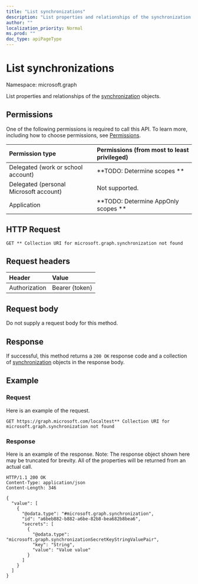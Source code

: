 ```yaml
---
title: "List synchronizations"
description: "List properties and relationships of the synchronization objects."
author: ""
localization_priority: Normal
ms.prod: ""
doc_type: apiPageType
---
```


# List synchronizations

Namespace: microsoft.graph

List properties and relationships of the [synchronization](../resources/synchronization.md) objects.

## Permissions
One of the following permissions is required to call this API. To learn more, including how to choose permissions, see [Permissions](/concepts/permissions-reference.md).

|Permission type|Permissions (from most to least privileged)|
|:---|:---|
|Delegated (work or school account)|**TODO: Determine scopes **|
|Delegated (personal Microsoft account)|Not supported.|
|Application|**TODO: Determine AppOnly scopes **|

## HTTP Request
<!-- {
  "blockType": "ignored"
}
-->
``` http
GET ** Collection URI for microsoft.graph.synchronization not found
```

## Request headers
|Header|Value|
|:---|:---|
|Authorization|Bearer {token}|

## Request body
Do not supply a request body for this method.

## Response
If successful, this method returns a `200 OK` response code and a collection of [synchronization](../resources/synchronization.md) objects in the response body.

## Example

### Request
Here is an example of the request.
<!-- {
  "blockType": "request",
  "name": "get_synchronization"
}
-->
``` http
GET https://graph.microsoft.com/localtest** Collection URI for microsoft.graph.synchronization not found
```

### Response
Here is an example of the response. Note: The response object shown here may be truncated for brevity. All of the properties will be returned from an actual call.
<!-- {
  "blockType": "response",
  "truncated": true,
  "@odata.type": "collection(microsoft.graph.synchronization)"
}
-->
``` http
HTTP/1.1 200 OK
Content-Type: application/json
Content-Length: 346

{
  "value": [
    {
      "@odata.type": "#microsoft.graph.synchronization",
      "id": "a6beb882-b882-a6be-82b8-bea682b8bea6",
      "secrets": [
        {
          "@odata.type": "microsoft.graph.synchronizationSecretKeyStringValuePair",
          "key": "String",
          "value": "Value value"
        }
      ]
    }
  ]
}
```

